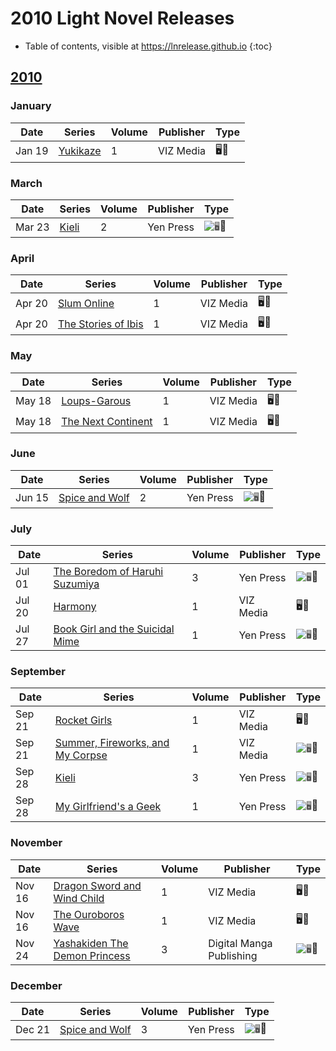 # 2010 Light Novel Releases

- Table of contents, visible at https://lnrelease.github.io
{:toc}

## [2010](/year/2010.md)

### January

Date|Series|Volume|Publisher|Type|
---|---|---|---|---|
Jan 19|[Yukikaze](https://www.viz.com/read/novel/yukikaze/product/2308/paperback)|1|VIZ Media|🖥️📖|

### March

Date|Series|Volume|Publisher|Type|
---|---|---|---|---|
Mar 23|[Kieli](https://yenpress.com/titles/9780759529304-kieli-vol-2-light-novel-white-wake-on-the-sand)|2|Yen Press|<input class="spacer" alt="🖥️" type="image" disabled>📖|

### April

Date|Series|Volume|Publisher|Type|
---|---|---|---|---|
Apr 20|[Slum Online](https://www.viz.com/read/novel/slum-online-novel-paperback/product/2515/paperback)|1|VIZ Media|🖥️📖|
Apr 20|[The Stories of Ibis](https://www.viz.com/read/novel/stories-of-ibis/product/2514/paperback)|1|VIZ Media|🖥️📖|

### May

Date|Series|Volume|Publisher|Type|
---|---|---|---|---|
May 18|[Loups-Garous](https://www.viz.com/read/novel/loups-garous/product/2292/paperback)|1|VIZ Media|🖥️📖|
May 18|[The Next Continent](https://www.viz.com/read/novel/next-continent-novel-paperback/product/2513/paperback)|1|VIZ Media|🖥️📖|

### June

Date|Series|Volume|Publisher|Type|
---|---|---|---|---|
Jun 15|[Spice and Wolf](https://yenpress.com/titles/9780759531062-spice-and-wolf-vol-2-light-novel)|2|Yen Press|<input class="spacer" alt="🖥️" type="image" disabled>📖|

### July

Date|Series|Volume|Publisher|Type|
---|---|---|---|---|
Jul 01|[The Boredom of Haruhi Suzumiya](https://yenpress.com/titles/9780316038867-the-boredom-of-haruhi-suzumiya-light-novel)|3|Yen Press|<input class="spacer" alt="🖥️" type="image" disabled>📖|
Jul 20|[Harmony](https://www.viz.com/read/novel/harmony/product/2539/paperback)|1|VIZ Media|🖥️📖|
Jul 27|[Book Girl and the Suicidal Mime](https://yenpress.com/titles/9780316076906-book-girl-and-the-suicidal-mime-light-novel)|1|Yen Press|<input class="spacer" alt="🖥️" type="image" disabled>📖|

### September

Date|Series|Volume|Publisher|Type|
---|---|---|---|---|
Sep 21|[Rocket Girls](https://www.viz.com/read/novel/rocket-girls/product/2538/paperback)|1|VIZ Media|🖥️📖|
Sep 21|[Summer, Fireworks, and My Corpse](https://www.viz.com/read/novel/summer-fireworks-and-my-corpse-novel-paperback/product/2540/paperback)|1|VIZ Media|<input class="spacer" alt="🖥️" type="image" disabled>📖|
Sep 28|[Kieli](https://yenpress.com/titles/9780759529311-kieli-vol-3-light-novel-prisoners-bound-for-another-planet)|3|Yen Press|<input class="spacer" alt="🖥️" type="image" disabled>📖|
Sep 28|[My Girlfriend's a Geek](https://yenpress.com/titles/9780759531710-my-girlfriend-s-a-geek-vol-1-light-novel)|1|Yen Press|<input class="spacer" alt="🖥️" type="image" disabled>📖|

### November

Date|Series|Volume|Publisher|Type|
---|---|---|---|---|
Nov 16|[Dragon Sword and Wind Child](https://www.viz.com/read/novel/dragon-sword-and-wind-child/product/2461/paperback)|1|VIZ Media|🖥️📖|
Nov 16|[The Ouroboros Wave](https://www.viz.com/read/novel/ouroboros-wave/product/2541/paperback)|1|VIZ Media|🖥️📖|
Nov 24|[Yashakiden The Demon Princess](https://legacy.rightstufanime.com/Yashakiden-The-Demon-Princess-Novel-3_3)|3|Digital Manga Publishing|<input class="spacer" alt="🖥️" type="image" disabled>📖|

### December

Date|Series|Volume|Publisher|Type|
---|---|---|---|---|
Dec 21|[Spice and Wolf](https://yenpress.com/titles/9780759531079-spice-and-wolf-vol-3-light-novel)|3|Yen Press|<input class="spacer" alt="🖥️" type="image" disabled>📖|
